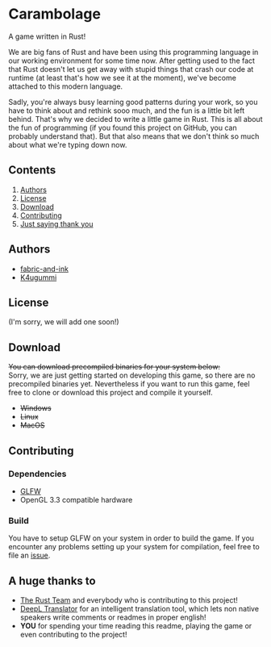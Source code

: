 # Carambolage
A game written in Rust!

We are big fans of Rust and have been using this programming language in our working environment for some time now. After getting used to the fact that Rust doesn't let us get away with stupid things that crash our code at runtime (at least that's how we see it at the moment), we've become attached to this modern language. 

Sadly, you're always busy learning good patterns during your work, so you have to think about and rethink sooo much, and the fun is a little bit left behind. That's why we decided to write a little game in Rust. This is all about the fun of programming (if you found this project on GitHub, you can probably understand that). But that also means that we don't think so much about what we're typing down now.

## Contents
1. [Authors](/#authors)
2. [License](/#license)
3. [Download](/#download)
4. [Contributing](/#contributing)
5. [Just saying thank you](/#a-huge-thanks-to)

## Authors
- [fabric-and-ink](https://github.com/fabric-and-ink)
- [K4ugummi](https://github.com/K4ugummi)

## License
(I'm sorry, we will add one soon!)

## Download
~~You can download precompiled binaries for your system below:~~  
Sorry, we are just getting started on developing this game, so there are no precompiled binaries yet. Nevertheless if you want to run this game, feel free to clone or download this project and compile it yourself. 
- ~~Windows~~
- ~~Linux~~
- ~~MacOS~~

## Contributing

### Dependencies
- [GLFW](https://github.com/PistonDevelopers/glfw-rs)
- OpenGL 3.3 compatible hardware

### Build
You have to setup GLFW on your system in order to build the game. If you encounter any problems setting up your system for compilation, feel free to file an [issue](https://github.com/fabric-and-ink/carambolage/issues/).

## A huge thanks to
- [The Rust Team](https://www.rust-lang.org/en-US/team.html) and everybody who is contributing to this project!
- [DeepL Translator](https://www.deepl.com/translator) for an intelligent translation tool, which lets non native speakers write comments or readmes in proper english!
- **YOU** for spending your time reading this readme, playing the game or even contributing to the project!